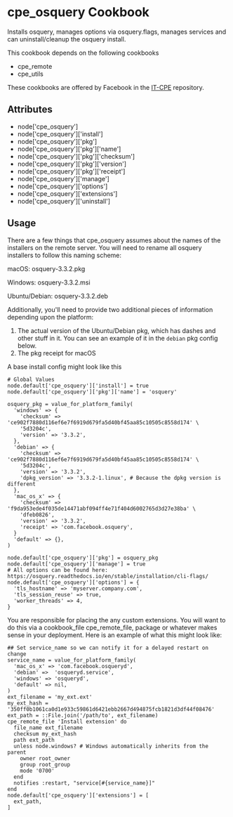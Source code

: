 cpe_osquery Cookbook
========================
Installs osquery, manages options via osquery.flags, manages services and can uninstall/cleanup the osquery install.

This cookbook depends on the following cookbooks

* cpe_remote
* cpe_utils

These cookbooks are offered by Facebook in the [IT-CPE](https://github.com/facebook/IT-CPE) repository.

Attributes
----------
* node['cpe_osquery']
* node['cpe_osquery']['install']
* node['cpe_osquery']['pkg']
* node['cpe_osquery']['pkg']['name']
* node['cpe_osquery']['pkg']['checksum']
* node['cpe_osquery']['pkg']['version']
* node['cpe_osquery']['pkg']['receipt']
* node['cpe_osquery']['manage']
* node['cpe_osquery']['options']
* node['cpe_osquery']['extensions']
* node['cpe_osquery']['uninstall']

Usage
-----
There are a few things that cpe_osquery assumes about the names of the installers on the remote server. You will need to rename all osquery installers to follow this naming scheme:

macOS:
osquery-3.3.2.pkg

Windows:
osquery-3.3.2.msi

Ubuntu/Debian:
osquery-3.3.2.deb

Additionally, you'll need to provide two additional pieces of information depending upon the platform:

1. The actual version of the Ubuntu/Debian pkg, which has dashes and other stuff in it. You can see an example of it in the `debian` pkg config below.
2. The pkg receipt for macOS

A base install config might look like this
```
# Global Values
node.default['cpe_osquery']['install'] = true
node.default['cpe_osquery']['pkg']['name'] = 'osquery'

osquery_pkg = value_for_platform_family(
  'windows' => {
    'checksum' => 'ce902f7880d116ef6e7f6919d679fa5d40bf45aa85c10505c8558d174' \
    '5d3204c',
    'version' => '3.3.2',
  },
  'debian' => {
    'checksum' => 'ce902f7880d116ef6e7f6919d679fa5d40bf45aa85c10505c8558d174' \
    '5d3204c',
    'version' => '3.3.2',
    'dpkg_version' => '3.3.2-1.linux', # Because the dpkg version is different
  },
  'mac_os_x' => {
    'checksum' => 'f9da953ede4f035de14471abf094ff4e71f404d6002765d3d27e38ba' \
    'dfeb0826',
    'version' => '3.3.2',
    'receipt' => 'com.facebook.osquery',
  }
  'default' => {},
)

node.default['cpe_osquery']['pkg'] = osquery_pkg
node.default['cpe_osquery']['manage'] = true
# All options can be found here: https://osquery.readthedocs.io/en/stable/installation/cli-flags/
node.default['cpe_osquery']['options'] = {
  'tls_hostname' => 'myserver.company.com',
  'tls_session_reuse' => true,
  'worker_threads' => 4,
}
```
You are responsible for placing the any custom extensions. You will want to do this via a cookbook_file cpe_remote_file, package or whatever makes sense in your deployment. Here is an example of what this might look like:

```
## Set service_name so we can notify it for a delayed restart on change
service_name = value_for_platform_family(
  'mac_os_x' => 'com.facebook.osqueryd',
  'debian' =>  'osqueryd.service',
  'windows' => 'osqueryd',
  'default' => nil,
)
ext_filename = 'my_ext.ext'
my_ext_hash = '350ff0b1061ca0d1e933c59861d6421ebb2667d494875fcb1821d3df44f08476'
ext_path = ::File.join('/path/to', ext_filename)
cpe_remote_file 'Install extension' do
  file_name ext_filename
  checksum my_ext_hash
  path ext_path
  unless node.windows? # Windows automatically inherits from the parent
    owner root_owner
    group root_group
    mode '0700'
  end
  notifies :restart, "service[#{service_name}]"
end
node.default['cpe_osquery']['extensions'] = [
  ext_path,
]
```
